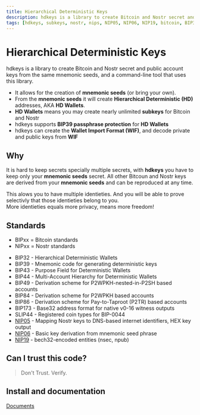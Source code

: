 ```yaml
---
title: Hierarchical Deterministic Keys
description: hdkeys is a library to create Bitcoin and Nostr secret and public account keys from the same mnemonic seeds, and a command-line tool that uses this library.
tags: [hdkeys, subkeys, nostr, nips, NIP05, NIP06, NIP19, bitcoin, BIP32, BIP39, BIP43, BIP44, BIP84, BIP86, BIP173, SLIP44]
---
```


Hierarchical Deterministic Keys
===============================

hdkeys is a library to create Bitcoin and Nostr secret and public account keys from the same mnemonic seeds, and a command-line tool that uses this library.  

- It allows for the creation of __mnemonic seeds__ (or bring your own).  
- From the __mnemonic seeds__ it will create __Hierarchical Deterministic (HD)__ addresses, AKA __HD Wallets__.
- __HD Wallets__ means you may create nearly unlimited __subkeys__ for Bitcoin and Nostr
- hdkeys supports __BIP39 passphrase protection__ for __HD Wallets__
- hdkeys can create the __Wallet Import Format (WIF)__, and decode private and public keys from __WIF__


Why
------- 

It is hard to keep secrets specially multiple secrets, with __hdkeys__ you have to keep only your __mnemonic seeds__ secret. All other Bitcoun and Nostr keys are derived from your __mnemonic seeds__ and can be reproduced at any time.

This alows you to have multiple identieties. And you will be able to prove selectivly that those identieties belong to you.  
More identieties equals more privacy, means more freedom!


Standards
---------

- BIPxx = Bitcoin standards
- NIPxx = Nostr standards


*   BIP32 - Hierarchical Deterministic Wallets
*   BIP39 - Mnemonic code for generating deterministic keys
*   BIP43 - Purpose Field for Deterministic Wallets
*   BIP44 - Multi-Account Hierarchy for Deterministic Wallets
*   BIP49 - Derivation scheme for P2WPKH-nested-in-P2SH based accounts
*   BIP84 - Derivation scheme for P2WPKH based accounts
*   BIP86 - Derivation scheme for Pay-to-Taproot (P2TR) based accounts
*   BIP173 - Base32 address format for native v0-16 witness outputs
*   SLIP44 - Registered coin types for BIP-0044
*   [NIP05](https://nostr-nips.com/nip-05) - Mapping Nostr keys to DNS-based internet identifiers, HEX key output
*   [NIP06](https://nostr-nips.com/nip-06) - Basic key derivation from mnemonic seed phrase
*   [NIP19](https://nostr-nips.com/nip-19) - bech32-encoded entities (nsec, npub)


Can I trust this code?
----------------------

> Don't Trust. Verify.


Install and documentation
-------------------------

[Documents](https://github.com/gotamer/hdkeys/tree/master/doc/README.md)
